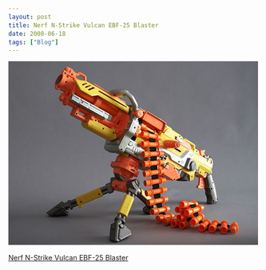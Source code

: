 ```yaml
---
layout: post
title: Nerf N-Strike Vulcan EBF-25 Blaster
date: 2008-06-18
tags: ["Blog"]
---
```


![](k3Im6rfOqadvmaab4lnIknZT_500.jpg)  

[Nerf N-Strike Vulcan EBF-25 Blaster](http://www.popularmechanics.com/technology/upgrade/4263421.html)